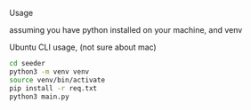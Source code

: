 Usage

assuming you have python installed on your machine, and venv

Ubuntu CLI usage, (not sure about mac)
``` bash
cd seeder
python3 -m venv venv
source venv/bin/activate
pip install -r req.txt
python3 main.py
```